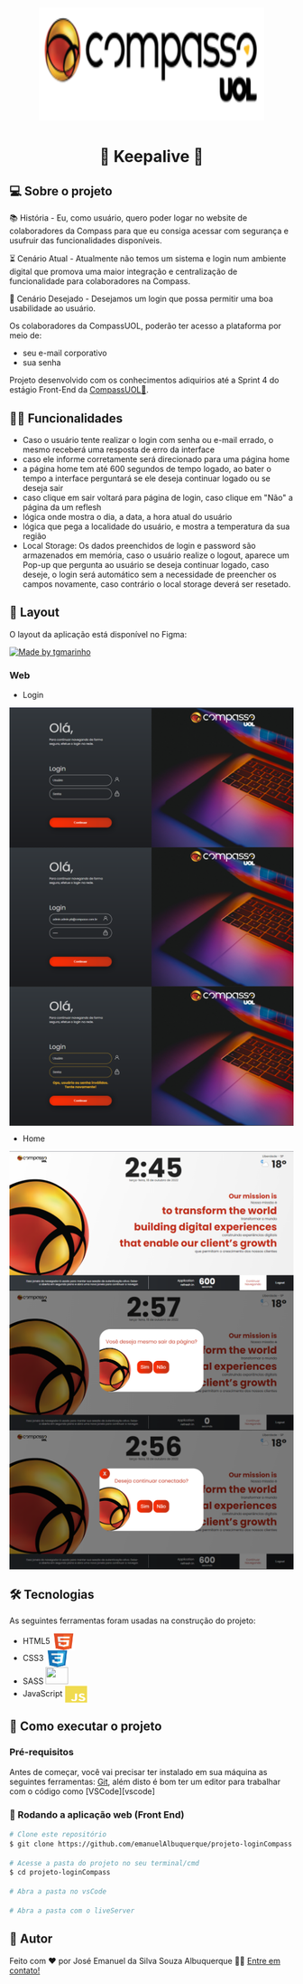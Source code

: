 <h1 align="center">
    <img alt="Logo da Compass" src="https://github.com/emanuelAlbuquerque/projeto-loginCompass/blob/main/src/assets/logo-compass-home.svg" height="200" width="400"/>
</h1>

<h1 align="center"> 
	 🚀 Keepalive 🚀
</h1>

## 💻 Sobre o projeto

📚 História - Eu, como usuário, quero poder logar no website de colaboradores da Compass para que eu consiga acessar com segurança e usufruir das funcionalidades disponíveis.

⏳ Cenário Atual - Atualmente não temos um sistema e login num ambiente digital que promova uma maior integração e centralização de funcionalidade para colaboradores na Compass.⠀⠀⠀

🎥 Cenário Desejado - Desejamos um login que possa permitir uma boa usabilidade ao usuário.

Os colaboradores da CompassUOL, poderão ter acesso a plataforma por meio de:
- seu e-mail corporativo
- sua senha

Projeto desenvolvido com os conhecimentos adiquirios até a Sprint 4 do estágio Front-End da [CompassUOL🧭](https://compass.uol/pt/home/?utm_source=google-ads&utm_medium=ppc&utm_campaign=compasso-uol-institucional&utm_term=compassuol).

## 🧑‍💻 Funcionalidades

- Caso o usuário tente realizar o login com senha ou e-mail errado, o mesmo receberá uma resposta de erro da interface
- caso ele informe corretamente será direcionado para uma página home
- a página home tem até 600 segundos de tempo logado, ao bater o tempo a interface perguntará se ele deseja continuar logado ou se deseja sair
- caso clique em sair voltará para página de login, caso clique em "Não" a página da um reflesh
- lógica onde mostra o dia, a data, a hora atual do usuário
- lógica que pega a localidade do usuário, e mostra a temperatura da sua região
- Local Storage: Os dados preenchidos de login e password são armazenados em memória, caso o usuário realize o logout, aparece um Pop-up que pergunta ao usuário se deseja continuar logado, caso deseje, o login será automático sem a necessidade de preencher os campos novamente, caso contrário o local storage deverá ser resetado.

## 🎨 Layout

O layout da aplicação está disponível no Figma:

<a href="https://www.figma.com/file/D9NUCsGJ1gCvmL0ZUnb7SJ/keepalive?node-id=1%3A3">
  <img alt="Made by tgmarinho" src="https://img.shields.io/static/v1?label=Acessar layout&message=Figma&color=rgb(255, 153, 0)">
</a>

### Web

- Login
<p align="center" style="display: flex; align-items: flex-start; justify-content: center; flex-direction: column;">
  <img alt="Tela de login" src="https://github.com/emanuelAlbuquerque/projeto-loginCompass/blob/main/src/assets/img-README/login.png">
  <img alt="Tela de login preenchido" src="https://github.com/emanuelAlbuquerque/projeto-loginCompass/blob/main/src/assets/img-README/login-preenchido.png">
  <img alt="Tela de login com error" src="https://github.com/emanuelAlbuquerque/projeto-loginCompass/blob/main/src/assets/img-README/login-error.png">
</p>

- Home
<p align="center" style="display: flex; align-items: flex-start; justify-content: center; flex-direction: column;">
  <img alt="Tela de home" src="https://github.com/emanuelAlbuquerque/projeto-loginCompass/blob/main/src/assets/img-README/home.png">
  <img alt="Modal de refresh" src="https://github.com/emanuelAlbuquerque/projeto-loginCompass/blob/main/src/assets/img-README/modal-refresh_home.png">
  <img alt="Modal de logout" src="https://github.com/emanuelAlbuquerque/projeto-loginCompass/blob/main/src/assets/img-README/modal-logout_home.png">
</p>

## 🛠 Tecnologias

As seguintes ferramentas foram usadas na construção do projeto:

- HTML5 <img align="center" alt="Emanuel-HTML" height="30" width="40" src="https://raw.githubusercontent.com/devicons/devicon/master/icons/html5/html5-original.svg">
- CSS3 <img align="center" alt="Emanuel-CSS" height="30" width="40" src="https://raw.githubusercontent.com/devicons/devicon/master/icons/css3/css3-original.svg">
- SASS <img src="https://cdn.jsdelivr.net/gh/devicons/devicon/icons/sass/sass-original.svg" height="30" width="40" />
- JavaScript <img align="center" alt="Emanuel-Js" height="30" width="40" src="https://raw.githubusercontent.com/devicons/devicon/master/icons/javascript/javascript-plain.svg">


## 🚀 Como executar o projeto

### Pré-requisitos

Antes de começar, você vai precisar ter instalado em sua máquina as seguintes ferramentas:
[Git](https://git-scm.com), além disto é bom ter um editor para trabalhar com o código como [VSCode][vscode]

### 🧭 Rodando a aplicação web (Front End)

```bash
# Clone este repositório
$ git clone https://github.com/emanuelAlbuquerque/projeto-loginCompass.git

# Acesse a pasta do projeto no seu terminal/cmd
$ cd projeto-loginCompass

# Abra a pasta no vsCode

# Abra a pasta com o liveServer
```


## 📝 Autor

Feito com ❤️ por José Emanuel da Silva Souza Albuquerque 👋🏽 [Entre em contato!](https://www.linkedin.com/in/emanuel-albuquerque-2abb5a232/)
